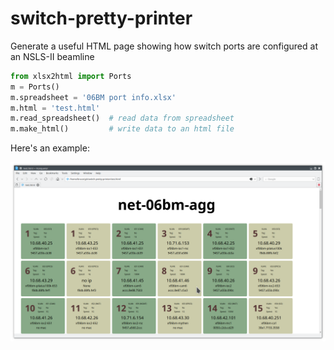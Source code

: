 # switch-pretty-printer
Generate a useful HTML page showing how switch ports are configured at
an NSLS-II beamline

```python
from xlsx2html import Ports
m = Ports()
m.spreadsheet = '06BM port info.xlsx'
m.html = 'test.html'
m.read_spreadsheet()  # read data from spreadsheet
m.make_html()         # write data to an html file
```


Here's an example:

![example output](./example.png)
